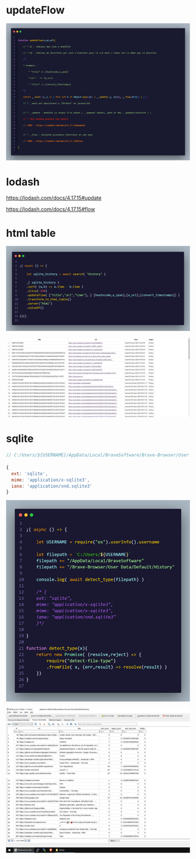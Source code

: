 # updateFlow

![](https://github.com/nemo6/updateFlow/blob/main/img/i.jpg)

# lodash

https://lodash.com/docs/4.17.15#update

https://lodash.com/docs/4.17.15#flow

# html table

![](https://github.com/nemo6/updateFlow/blob/main/img/d.jpg)

![](https://github.com/nemo6/updateFlow/blob/main/img/c.jpg)

# sqlite

```js
// C:/Users/${USERNAME}/AppData/Local/BraveSoftware/Brave-Browser/User Data/Default/History

{                                                                                                                                                  
  ext: 'sqlite',                                                                                                                                   
  mime: 'application/x-sqlite3',                                                                                                                   
  iana: 'application/vnd.sqlite3'                                                                                                                  
}
```

![](https://github.com/nemo6/updateFlow/blob/main/img/h.jpg)

![](https://github.com/nemo6/updateFlow/blob/main/img/a.jpg)
